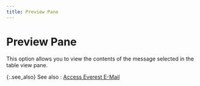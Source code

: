 ```yaml
---
title: Preview Pane
---
```


# Preview Pane


This option allows you to view the contents of the message selected  in the table view pane.


{:.see_also}
See also
: [Access Everest  E-Mail]({{site.eml_baseurl}}/access_everest_e_mail.html)
